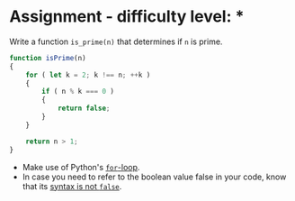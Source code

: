 # Assignment - difficulty level: *

Write a function `is_prime(n)` that determines if `n` is prime.

```javascript
function isPrime(n)
{
    for ( let k = 2; k !== n; ++k )
    {
        if ( n % k === 0 )
        {
            return false;
        }
    }

    return n > 1;
}
```

* Make use of Python's [`for`-loop](https://lmgtfy.app/?q=python+for+loop).
* In case you need to refer to the boolean value false in your code, know that its [syntax is not `false`](https://lmgtfy.app/?q=python+false).
